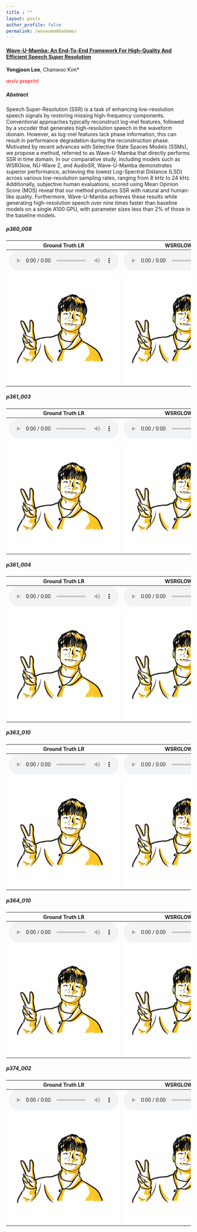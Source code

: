 ```yaml
---
title : ""
layout: posts
author_profile: false
permalink: /waveumambademo/
---
```

#### [Wave-U-Mamba: An End-To-End Framework For High-Quality And Efficient Speech Super Resolution](https://arxiv.org/abs/2409.09337)
<B>Yongjoon Lee</B>, Chanwoo Kim* 

_<span style="color: rgb(255, 0, 0);">arxiv preprint</span>_

##### Abstract

Speech Super-Resolution (SSR) is a task of enhancing low-resolution speech signals by restoring missing high-frequency components. Conventional approaches typically reconstruct log-mel features, followed by a vocoder that generates high-resolution speech in the waveform domain. However, as log-mel features lack phase information, this can result in performance degradation during the reconstruction phase. Motivated by recent advances with Selective State Spaces Models (SSMs), we propose a method, referred to as Wave-U-Mamba that directly performs SSR in time domain. In our comparative study, including models such as WSRGlow, NU-Wave 2, and AudioSR, Wave-U-Mamba demonstrates superior performance, achieving the lowest Log-Spectral Distance (LSD) across various low-resolution sampling rates, ranging from 8 kHz to 24 kHz. Additionally, subjective human evaluations, scored using Mean Opinion Score (MOS) reveal that our method produces SSR with natural and human-like quality. Furthermore, Wave-U-Mamba achieves these results while generating high-resolution speech over nine times faster than baseline models on a single A100 GPU, with parameter sizes less than 2% of those in the baseline models.




##### p360_008

| Ground Truth LR | WSRGLOW | AudioSR | **Wave-U-Mamba** | Ground Truth HR |
|-------------|-------------|-------------|-------------|--------------|
| <audio controls src="/assets/GTLOW_norm/2_p360_008.wav"></audio> | <audio controls src="/assets/WSRGLOW_norm/3_p360_008_4.wav"></audio> | <audio controls src="/assets/AUDIOSR_norm/5_p360_008.wav"></audio> | <audio controls src="/assets/OURS_norm/4_p360_008_4_.wav"></audio> | <audio controls src="/assets/GTHIGH_norm/1_p360_008.wav"></audio> |
| ![Subtitle 6 Image](/assets/mypic.png) | ![Subtitle 7 Image](/assets/mypic.png) | ![Subtitle 8 Image](/assets/mypic.png) | ![Subtitle 9 Image](/assets/mypic.png) | ![Subtitle 10 Image](/assets/mypic.png) |

##### p361_003


| Ground Truth LR | WSRGLOW | AudioSR | **Wave-U-Mamba** | Ground Truth HR |
|--------------|--------------|--------------|--------------|--------------|
| <audio controls src="/assets/GTLOW_norm/2_p361_003.wav"></audio> | <audio controls src="/assets/WSRGLOW_norm/3_p361_003_4.wav"></audio> | <audio controls src="/assets/AUDIOSR_norm/5_p361_003.wav"></audio> | <audio controls src="/assets/OURS_norm/4_p361_003_4.wav"></audio> | <audio controls src="/assets/GTHIGH_norm/1_p361_003.wav"></audio> |
| ![Subtitle 6 Image](/assets/mypic.png) | ![Subtitle 7 Image](/assets/mypic.png) | ![Subtitle 8 Image](/assets/mypic.png) | ![Subtitle 9 Image](/assets/mypic.png) | ![Subtitle 10 Image](/assets/mypic.png) |


##### p361_004


| Ground Truth LR | WSRGLOW | AudioSR | **Wave-U-Mamba** | Ground Truth HR |
|--------------|--------------|--------------|--------------|--------------|
| <audio controls src="/assets/GTLOW_norm/2_p361_004.wav"></audio> | <audio controls src="/assets/WSRGLOW_norm/3_p361_004_4.wav"></audio> | <audio controls src="/assets/AUDIOSR_norm/5_p361_004.wav"></audio> | <audio controls src="/assets/OURS_norm/4_p361_004_4.wav"></audio> | <audio controls src="/assets/GTHIGH_norm/1_p361_004.wav"></audio> |
| ![Subtitle 6 Image](/assets/mypic.png) | ![Subtitle 7 Image](/assets/mypic.png) | ![Subtitle 8 Image](/assets/mypic.png) | ![Subtitle 9 Image](/assets/mypic.png) | ![Subtitle 10 Image](/assets/mypic.png) |

##### p363_010


| Ground Truth LR | WSRGLOW | AudioSR | **Wave-U-Mamba** | Ground Truth HR |
|--------------|--------------|--------------|--------------|--------------|
| <audio controls src="/assets/GTLOW_norm/2_p363_010.wav"></audio> | <audio controls src="/assets/WSRGLOW_norm/3_p363_010_4.wav"></audio> | <audio controls src="/assets/AUDIOSR_norm/5_p363_010.wav"></audio> | <audio controls src="/assets/GTHIGH_norm/1_p363_010.wav"></audio> | <audio controls src="audio20.wav"></audio> |
| ![Subtitle 6 Image](/assets/mypic.png) | ![Subtitle 7 Image](/assets/mypic.png) | ![Subtitle 8 Image](/assets/mypic.png) | ![Subtitle 9 Image](/assets/mypic.png) | ![Subtitle 10 Image](/assets/mypic.png) |


##### p364_010


| Ground Truth LR | WSRGLOW | AudioSR | **Wave-U-Mamba** | Ground Truth HR |
|--------------|--------------|--------------|--------------|--------------|
| <audio controls src="/assets/GTLOW_norm/2_p364_010.wav"></audio> | <audio controls src="/assets/WSRGLOW_norm/3_p364_010_6.wav"></audio> | <audio controls src="/assets/AUDIOSR_norm/5_p364_010.wav"></audio> | <audio controls src="/assets/OURS_norm/4_p364_010_6.wav"></audio> | <audio controls src="/assets/GTHIGH_norm/1_p364_010.wav"></audio> |
| ![Subtitle 6 Image](/assets/mypic.png) | ![Subtitle 7 Image](/assets/mypic.png) | ![Subtitle 8 Image](/assets/mypic.png) | ![Subtitle 9 Image](/assets/mypic.png) | ![Subtitle 10 Image](/assets/mypic.png) |


##### p374_002


| Ground Truth LR | WSRGLOW | AudioSR | **Wave-U-Mamba** | Ground Truth HR |
|--------------|--------------|--------------|--------------|--------------|
| <audio controls src="/assets/GTLOW_norm/2_p374_002.wav"></audio> | <audio controls src="/assets/WSRGLOW_norm/3_p374_002_6.wav"></audio> | <audio controls src="/assets/AUDIOSR_norm/5_p374_002.wav"></audio> | <audio controls src="/assets/OURS_norm/4_p374_002_6.wav"></audio> | <audio controls src="/assets/GTHIGH_norm/1_p374_002.wav"></audio> |
| ![Subtitle 6 Image](/assets/mypic.png) | ![Subtitle 7 Image](/assets/mypic.png) | ![Subtitle 8 Image](/assets/mypic.png) | ![Subtitle 9 Image](/assets/mypic.png) | ![Subtitle 10 Image](/assets/mypic.png) |



